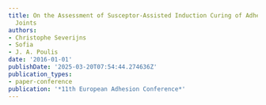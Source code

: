 ```yaml
---
title: On the Assessment of Susceptor-Assisted Induction Curing of Adhesively Bonded
  Joints
authors:
- Christophe Severijns
- Sofia
- J. A. Poulis
date: '2016-01-01'
publishDate: '2025-03-20T07:54:44.274636Z'
publication_types:
- paper-conference
publication: '*11th European Adhesion Conference*'
---
```

